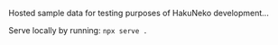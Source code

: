 Hosted sample data for testing purposes of HakuNeko development...

Serve locally by running: `npx serve .`